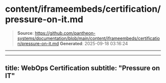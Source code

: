 # content/iframeembeds/certification/pressure-on-it.md

> **Source**: https://github.com/pantheon-systems/documentation/blob/main/content/iframeembeds/certification/pressure-on-it.md
> **Generated**: 2025-09-18 03:16:24

---

---
title: WebOps Certification
subtitle: "Pressure on IT"
---

<Partial file="certification-guide/pressure-on-it.md" />

